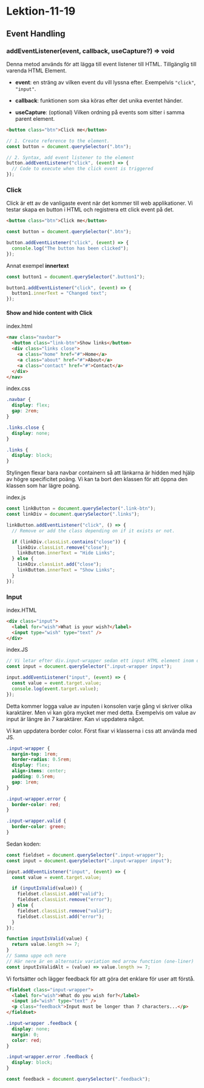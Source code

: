 # Lektion-11-19

## Event Handling

### addEventListener(event, callback, useCapture?) => void

Denna metod används för att lägga till event listener till HTML. Tillgänglig till varenda HTML Element.

- **event**: en sträng av vilken event du vill lyssna efter. Exempelvis `"click"`, `"input"`.

- **callback**: funktionen som ska köras efter det unika eventet händer.

- **useCapture**: (optional) Vilken ordning på events som sitter i samma parent element.

```html
<button class="btn">Click me</button>
```

```js
// 1. Create reference to the element.
const button = document.querySelector(".btn");

// 2. Syntax, add event listener to the element
button.addEventListener("click", (event) => {
  // Code to execute when the click event is triggered
});
```

### Click

Click är ett av de vanligaste event när det kommer till web applikationer. Vi testar skapa en button i HTML och registrera ett click event på det.

```html
<button class="btn">Click me</button>
```

```js
const button = document.querySelector(".btn");

button.addEventListener("click", (event) => {
  console.log("The button has been clicked");
});
```

Annat exempel **innertext**

```js
const button1 = document.querySelector(".button1");

button1.addEventListener("click", (event) => {
  button1.innerText = "Changed text";
});
```

#### Show and hide content with Click

index.html

```html
<nav class="navbar">
  <button class="link-btn">Show links</button>
  <div class="links close">
    <a class="home" href="#">Home</a>
    <a class="about" href="#">About</a>
    <a class="contact" href="#">Contact</a>
  </div>
</nav>
```

index.css

```css
.navbar {
  display: flex;
  gap: 2rem;
}

.links.close {
  display: none;
}

.links {
  display: block;
}
```

Stylingen flexar bara navbar containern så att länkarna är hidden med hjälp av högre specificitet poäng. Vi kan ta bort den klassen för att öppna den klassen som har lägre poäng.

index.js

```js
const linkButton = document.querySelector(".link-btn");
const linkDiv = document.querySelector(".links");

linkButton.addEventListener("click", () => {
  // Remove or add the class depending on if it exists or not.

  if (linkDiv.classList.contains("close")) {
    linkDiv.classList.remove("close");
    linkButton.innerText = "Hide Links";
  } else {
    linkDiv.classList.add("close");
    linkButton.innerText = "Show Links";
  }
});
```

### Input

index.HTML

```html
<div class="input">
  <label for="wish">What is your wish?</label>
  <input type="wish" type="text" />
</div>
```

index.JS

```js
// Vi letar efter div.input-wrapper sedan ett input HTML element inom den klassen.
const input = document.querySelector(".input-wrapper input");

input.addEventListener("input", (event) => {
  const value = event.target.value;
  console.log(event.target.value);
});
```

Detta kommer logga value av inputen i konsolen varje gång vi skriver olika karaktärer. Men vi kan göra mycket mer med detta. Exempelvis om value av input är längre än 7 karaktärer. Kan vi uppdatera något.

Vi kan uppdatera border color. Först fixar vi klasserna i css att använda med JS.

```css
.input-wrapper {
  margin-top: 1rem;
  border-radius: 0.5rem;
  display: flex;
  align-items: center;
  padding: 0.5rem;
  gap: 1rem;
}

.input-wrapper.error {
  border-color: red;
}

.input-wrapper.valid {
  border-color: green;
}
```

Sedan koden:

```js
const fieldset = document.querySelector(".input-wrapper");
const input = document.querySelector(".input-wrapper input");

input.addEventListener("input", (event) => {
  const value = event.target.value;

  if (inputIsValid(value)) {
    fieldset.classList.add("valid");
    fieldset.classList.remove("error");
  } else {
    fieldset.classList.remove("valid");
    fieldset.classList.add("error");
  }
});

function inputIsValid(value) {
  return value.length >= 7;
}
// Samma uppe och nere
// Här nere är en alternativ variation med arrow function (one-liner)
const inputIsValidAlt = (value) => value.length >= 7;
```

Vi fortsätter och lägger feedback för att göra det enklare för user att förstå.

```html
<fieldset class="input-wrapper">
  <label for="wish">What do you wish for?</label>
  <input id="wish" type="text" />
  <p class="feedback">Input must be longer than 7 characters...</p>
</fieldset>
```

```css
.input-wrapper .feedback {
  display: none;
  margin: 0;
  color: red;
}

.input-wrapper.error .feedback {
  display: block;
}
```

```js
const feedback = document.querySelector(".feedback");
```
